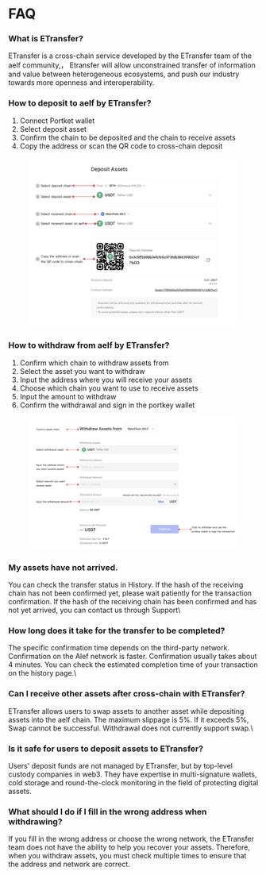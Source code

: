 # FAQ

### **What is ETransfer?**

ETransfer is a cross-chain service developed by the ETransfer team of the aelf community,， Etransfer will allow unconstrained transfer of information and value between heterogeneous ecosystems, and push our industry towards more openness and interoperability.



### **How to deposit to aelf by ETransfer?**

1. Connect Portket wallet
2. Select deposit asset
3. Confirm the chain to be deposited and the chain to receive assets
4. Copy the address or scan the QR code to cross-chain deposit

<figure><img src=".gitbook/assets/image (5).png" alt=""><figcaption></figcaption></figure>

### **How to withdraw from aelf by ETransfer?**

1. Confirm which chain to withdraw assets from
2. Select the asset you want to withdraw
3. Input the address where you will receive your assets
4. Choose which chain you want to use to receive assets
5. Input the amount to withdraw
6. Confirm the withdrawal and sign in the portkey wallet

<figure><img src=".gitbook/assets/image (6).png" alt=""><figcaption></figcaption></figure>



### **My assets have not arrived.**

You can check the transfer status in History. If the hash of the receiving chain has not been confirmed yet, please wait patiently for the transaction confirmation. If the hash of the receiving chain has been confirmed and has not yet arrived, you can contact us through Support\


### **How long does it take for the transfer to be completed?**

The specific confirmation time depends on the third-party network. Confirmation on the Alef network is faster. Confirmation usually takes about 4 minutes. You can check the estimated completion time of your transaction on the history page.\


### **Can I receive other assets after cross-chain with ETransfer?**

ETransfer allows users to swap assets to another asset while depositing assets into the aelf chain. The maximum slippage is 5%. If it exceeds 5%, Swap cannot be successful. Withdrawal does not currently support swap.\


### **Is it safe for users to deposit assets to ETransfer?**

Users' deposit funds are not managed by ETransfer, but by top-level custody companies in web3. They have expertise in multi-signature wallets, cold storage and round-the-clock monitoring in the field of protecting digital assets.



### **What should I do if I fill in the wrong address when withdrawing?**

If you fill in the wrong address or choose the wrong network, the ETransfer team does not have the ability to help you recover your assets. Therefore, when you withdraw assets, you must check multiple times to ensure that the address and network are correct.

